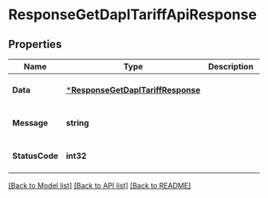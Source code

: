 # ResponseGetDaplTariffApiResponse

## Properties
Name | Type | Description | Notes
------------ | ------------- | ------------- | -------------
**Data** | [***ResponseGetDaplTariffResponse**](response.GetDAPLTariffResponse.md) |  | [optional] [default to null]
**Message** | **string** |  | [optional] [default to null]
**StatusCode** | **int32** |  | [optional] [default to null]

[[Back to Model list]](../README.md#documentation-for-models) [[Back to API list]](../README.md#documentation-for-api-endpoints) [[Back to README]](../README.md)


